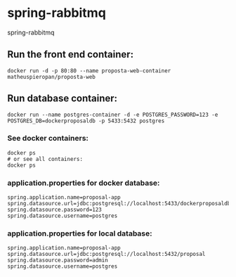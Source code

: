 # spring-rabbitmq
spring-rabbitmq

## Run the front end container:

```
docker run -d -p 80:80 --name proposta-web-container matheuspieropan/proposta-web
```

## Run database container:

```
docker run --name postgres-container -d -e POSTGRES_PASSWORD=123 -e POSTGRES_DB=dockerproposaldb -p 5433:5432 postgres
```

### See docker containers:

```
docker ps
# or see all containers:
docker ps
```

### application.properties for docker database:

```
spring.application.name=proposal-app
spring.datasource.url=jdbc:postgresql://localhost:5433/dockerproposaldb
spring.datasource.password=123
spring.datasource.username=postgres
```

### application.properties for local database:

```
spring.application.name=proposal-app
spring.datasource.url=jdbc:postgresql://localhost:5432/proposal
spring.datasource.password=admin
spring.datasource.username=postgres
```